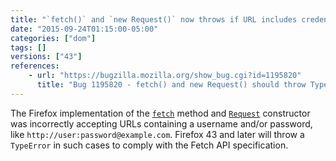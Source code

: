 ```yaml
---
title: "`fetch()` and `new Request()` now throws if URL includes credentials"
date: "2015-09-24T01:15:00-05:00"
categories: ["dom"]
tags: []
versions: ["43"]
references:
    - url: "https://bugzilla.mozilla.org/show_bug.cgi?id=1195820"
      title: "Bug 1195820 - fetch() and new Request() should throw TypeError on URL with username/password"
---
```

The Firefox implementation of the [`fetch`](https://developer.mozilla.org/docs/Web/API/GlobalFetch/fetch) method and [`Request`](https://developer.mozilla.org/docs/Web/API/Request/Request) constructor was incorrectly accepting URLs containing a username and/or password, like `http://user:password@example.com`. Firefox 43 and later will throw a `TypeError` in such cases to comply with the Fetch API specification.
